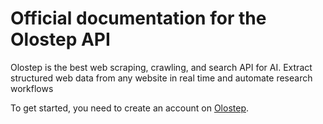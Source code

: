 # Official documentation for the Olostep API

Olostep is the best web scraping, crawling, and search API for AI. Extract structured web data from any website in real time and automate research workflows

To get started, you need to create an account on [Olostep](https://www.olostep.com/auth/).
